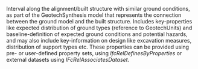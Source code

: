 Interval along the alignment/built structure with similar ground conditions, as part of the GeotechSynthesis model that represents the connection between the ground model and the built structure. Includes key-properties like expected distribution of ground types (reference to GeotechUnits) and baseline-definition of expected ground conditions and potential hazards, and may also include key-information on design like excavation measures, distribution of support types etc. These properties can be provided using pre- or user-defined property sets, using _IfcRelDefinesByProperties_ or external datasets using _IFcRelAssociatesDataset_.
